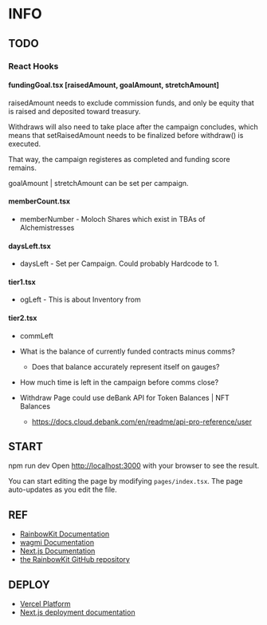 # INFO

## TODO

### React Hooks

#### fundingGoal.tsx [raisedAmount, goalAmount, stretchAmount]

raisedAmount needs to exclude commission funds, and only be equity that is raised and deposited toward treasury.

Withdraws will also need to take place after the campaign concludes, which means that setRaisedAmount needs to be finalized before withdraw() is executed.

That way, the campaign registeres as completed and funding score remains.

goalAmount | stretchAmount can be set per campaign.

#### memberCount.tsx

* memberNumber - Moloch Shares which exist in TBAs of Alchemistresses

#### daysLeft.tsx

* daysLeft - Set per Campaign. Could probably Hardcode to 1.

#### tier1.tsx

* ogLeft - This is about Inventory from 

#### tier2.tsx

* commLeft


* What is the balance of currently funded contracts minus comms?
  * Does that balance accurately represent itself on gauges?
* How much time is left in the campaign before comms close?
* Withdraw Page could use deBank API for Token Balances | NFT Balances
  * https://docs.cloud.debank.com/en/readme/api-pro-reference/user

## START

npm run dev
Open [http://localhost:3000](http://localhost:3000) with your browser to see the result.

You can start editing the page by modifying `pages/index.tsx`. The page auto-updates as you edit the file.

## REF

* [RainbowKit Documentation](https://rainbowkit.com)
* [wagmi Documentation](https://wagmi.sh)
* [Next.js Documentation](https://nextjs.org/docs)
* [the RainbowKit GitHub repository](https://github.com/rainbow-me/rainbowkit)

## DEPLOY

* [Vercel Platform](https://vercel.com/new?utm_medium=default-template&filter=next.js&utm_source=create-next-app&utm_campaign=create-next-app-readme)
* [Next.js deployment documentation](https://nextjs.org/docs/deployment)

